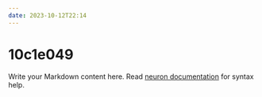 ```yaml
---
date: 2023-10-12T22:14
---
```


# 10c1e049

Write your Markdown content here. Read [neuron documentation](https://neuron.zettel.page/2011404.html) for syntax help.

